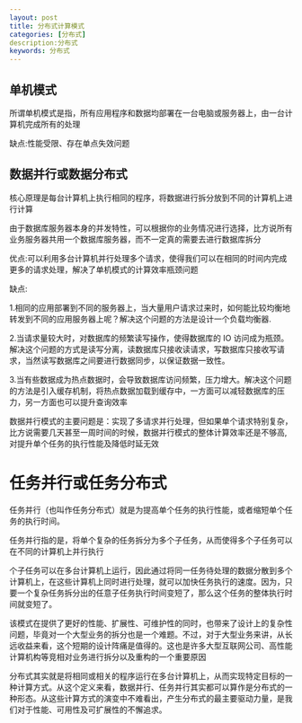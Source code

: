 ```yaml
---
layout: post
title: 分布式计算模式
categories: [分布式]
description:分布式
keywords: 分布式
---
```


## 单机模式

所谓单机模式是指，所有应用程序和数据均部署在一台电脑或服务器上，由一台计算机完成所有的处理

缺点:性能受限、存在单点失效问题



## 数据并行或数据分布式

核心原理是每台计算机上执行相同的程序，将数据进行拆分放到不同的计算机上进行计算

由于数据库服务器本身的并发特性，可以根据你的业务情况进行选择，比方说所有业务服务器共用一个数据库服务器，而不一定真的需要去进行数据库拆分

优点:可以利用多台计算机并行处理多个请求，使得我们可以在相同的时间内完成更多的请求处理，解决了单机模式的计算效率瓶颈问题

缺点:

1.相同的应用部署到不同的服务器上，当大量用户请求过来时，如何能比较均衡地转发到不同的应用服务器上呢？解决这个问题的方法是设计一个负载均衡器.

2.当请求量较大时，对数据库的频繁读写操作，使得数据库的 IO 访问成为瓶颈。解决这个问题的方式是读写分离，读数据库只接收读请求，写数据库只接收写请求，当然读写数据库之间要进行数据同步，以保证数据一致性。

3.当有些数据成为热点数据时，会导致数据库访问频繁，压力增大。解决这个问题的方法是引入缓存机制，将热点数据加载到缓存中，一方面可以减轻数据库的压力，另一方面也可以提升查询效率

数据并行模式的主要问题是：实现了多请求并行处理，但如果单个请求特别复杂，比方说需要几天甚至一周时间的时候，数据并行模式的整体计算效率还是不够高,对提升单个任务的执行性能及降低时延无效

# 任务并行或任务分布式

任务并行（也叫作任务分布式）就是为提高单个任务的执行性能，或者缩短单个任务的执行时间。

任务并行指的是，将单个复杂的任务拆分为多个子任务，从而使得多个子任务可以在不同的计算机上并行执行

个子任务可以在多台计算机上运行，因此通过将同一任务待处理的数据分散到多个计算机上，在这些计算机上同时进行处理，就可以加快任务执行的速度。因为，只要一个复杂任务拆分出的任意子任务执行时间变短了，那么这个任务的整体执行时间就变短了。

该模式在提供了更好的性能、扩展性、可维护性的同时，也带来了设计上的复杂性问题，毕竟对一个大型业务的拆分也是一个难题。不过，对于大型业务来讲，从长远收益来看，这个短期的设计阵痛是值得的。这也是许多大型互联网公司、高性能计算机构等竞相对业务进行拆分以及重构的一个重要原因

分布式其实就是将相同或相关的程序运行在多台计算机上，从而实现特定目标的一种计算方式。从这个定义来看，数据并行、任务并行其实都可以算作是分布式的一种形态。从这些计算方式的演变中不难看出，产生分布式的最主要驱动力量，是我们对于性能、可用性及可扩展性的不懈追求。

